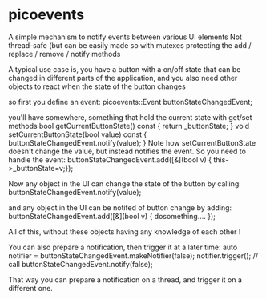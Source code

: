 # picoevents
A simple mechanism to notify events between various UI elements
 Not thread-safe (but can be easily made so with mutexes protecting
 the add / replace / remove / notify methods

 A typical use case is, you have a button with a on/off state that
 can be changed in different parts of the application, and you also
 need other objects to react when the state of the button changes

 so first you define an event:
 picoevents::Event<const int> buttonStateChangedEvent;

 you'll have somewhere, something that hold the current state with
 get/set methods
 bool getCurrentButtonState() const
 {
	return _buttonState;
 }
 void setCurrentButtonState(bool value) const
 {
	buttonStateChangedEvent.notify(value);
 }
 Note how setCurrentButtonState doesn't change the value, but instead
 notifies the event. So you need to handle the event:
buttonStateChangedEvent.add([&](bool v) { this->_buttonState=v;});

Now any object in the UI can change the state of the button by calling:
buttonStateChangedEvent.notify(value);

and any object in the UI can be notifed of button change by adding:
buttonStateChangedEvent.add([&](bool v) { dosomething.... });

All of this, without these objects having any knowledge of each other !


You can also prepare a notification, then trigger it at a later time:
auto notifier = buttonStateChangedEvent.makeNotifier(false);
notifier.trigger();  // call buttonStateChangedEvent.notify(false);

That way you can prepare a notification on a thread, and trigger it on
a different one.
